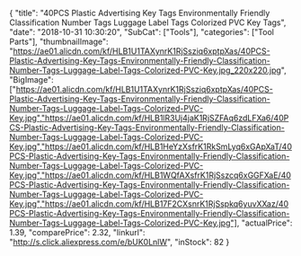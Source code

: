 {
	"title": "40PCS Plastic Advertising Key Tags Environmentally Friendly Classification Number Tags Luggage Label Tags Colorized PVC Key Tags",
	"date": "2018-10-31 10:30:20",
	"SubCat": ["Tools"],
	"categories": ["Tool Parts"],
	"thumbnailImage": "https://ae01.alicdn.com/kf/HLB1U1TAXynrK1RjSsziq6xptpXas/40PCS-Plastic-Advertising-Key-Tags-Environmentally-Friendly-Classification-Number-Tags-Luggage-Label-Tags-Colorized-PVC-Key.jpg_220x220.jpg",
	"BigImage": ["https://ae01.alicdn.com/kf/HLB1U1TAXynrK1RjSsziq6xptpXas/40PCS-Plastic-Advertising-Key-Tags-Environmentally-Friendly-Classification-Number-Tags-Luggage-Label-Tags-Colorized-PVC-Key.jpg","https://ae01.alicdn.com/kf/HLB1lR3Uj4jaK1RjSZFAq6zdLFXa6/40PCS-Plastic-Advertising-Key-Tags-Environmentally-Friendly-Classification-Number-Tags-Luggage-Label-Tags-Colorized-PVC-Key.jpg","https://ae01.alicdn.com/kf/HLB1HeYzXsfrK1RkSmLyq6xGApXaT/40PCS-Plastic-Advertising-Key-Tags-Environmentally-Friendly-Classification-Number-Tags-Luggage-Label-Tags-Colorized-PVC-Key.jpg","https://ae01.alicdn.com/kf/HLB1WQfAXsfrK1RjSszcq6xGGFXaE/40PCS-Plastic-Advertising-Key-Tags-Environmentally-Friendly-Classification-Number-Tags-Luggage-Label-Tags-Colorized-PVC-Key.jpg","https://ae01.alicdn.com/kf/HLB17F2CXsnrK1RjSspkq6yuvXXaz/40PCS-Plastic-Advertising-Key-Tags-Environmentally-Friendly-Classification-Number-Tags-Luggage-Label-Tags-Colorized-PVC-Key.jpg"],
	"actualPrice": 1.39,
	"comparePrice": 2.32,
	"linkurl": "http://s.click.aliexpress.com/e/bUK0LnlW",
	"inStock": 82
}
